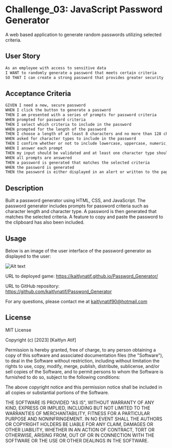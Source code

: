 # Challenge_03: JavaScript Password Generator

A web based application to generate random passwords utilizing selected criteria.

## User Story

```md
As an employee with access to sensitive data
I WANT to randomly generate a password that meets certain criteria
SO THAT I can create a strong password that provides greater security
```

## Acceptance Criteria

```md
GIVEN I need a new, secure password
WHEN I click the button to generate a password
THEN I am presented with a series of prompts for password criteria
WHEN prompted for password criteria
THEN I select which criteria to include in the password
WHEN prompted for the length of the password
THEN I choose a length of at least 8 characters and no more than 128 characters
WHEN asked for character types to include in the password
THEN I confirm whether or not to include lowercase, uppercase, numeric, and/or special characters
WHEN I answer each prompt
THEN my input should be validated and at least one character type should be selected
WHEN all prompts are answered
THEN a password is generated that matches the selected criteria
WHEN the password is generated
THEN the password is either displayed in an alert or written to the page
```

## Description
Built a password generator using HTML, CSS, and JavaScript.
The password generator includes prompts for password criteria such as character length and character type.
A password is then generated that matches the selected criteria.
A feature to copy and paste the password to the clipboard has also been included.

## Usage

Below is an image of the user interface of the password generator as displayed to the user:

![Alt text](Assets/password-generator-screenshot.png?raw=true "JavaScript Password Generator")

URL to deployed game:
https://kaitlynatif.github.io/Password_Generator/

URL to GitHub repository:
https://github.com/kaitlynatif/Password_Generator

For any questions, please contact me at kaitlynatif90@hotmail.com

## License

MIT License

Copyright (c) [2023] [Kaitlyn Atif]

Permission is hereby granted, free of charge, to any person obtaining a copy of this software and associated documentation files (the "Software"), to deal in the Software without restriction, including without limitation the rights to use, copy, modify, merge, publish, distribute, sublicense, and/or sell copies of the Software, and to permit persons to whom the Software is furnished to do so, subject to the following conditions:

The above copyright notice and this permission notice shall be included in all copies or substantial portions of the Software.

THE SOFTWARE IS PROVIDED "AS IS", WITHOUT WARRANTY OF ANY KIND, EXPRESS OR IMPLIED, INCLUDING BUT NOT LIMITED TO THE WARRANTIES OF MERCHANTABILITY, FITNESS FOR A PARTICULAR PURPOSE AND NONINFRINGEMENT. IN NO EVENT SHALL THE AUTHORS OR COPYRIGHT HOLDERS BE LIABLE FOR ANY CLAIM, DAMAGES OR OTHER LIABILITY, WHETHER IN AN ACTION OF CONTRACT, TORT OR OTHERWISE, ARISING FROM, OUT OF OR IN CONNECTION WITH THE SOFTWARE OR THE USE OR OTHER DEALINGS IN THE SOFTWARE.